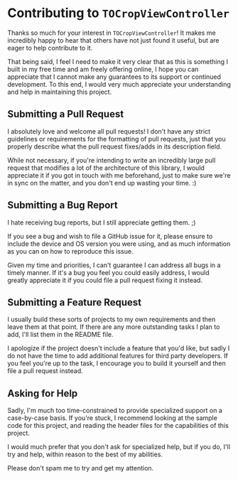 # Contributing to `TOCropViewController`

Thanks so much for your interest in `TOCropViewController`! It makes me incredibly happy to hear that others have not just found it useful, but are eager to help contribute to it.

That being said, I feel I need to make it very clear that as this is something I built in my free time and am freely offering online, I hope you can appreciate that I cannot make any guarantees to its support or continued development. To this end, I would very much appreciate your understanding and help in maintaining this project.

## Submitting a Pull Request
I absolutely love and welcome all pull requests! I don't have any strict guidelines or requirements for the formatting of pull requests, just that you properly describe what the pull request fixes/adds in its description field.

While not necessary, if you're intending to write an incredibly large pull request that modifies a lot of the architecture of this library, I would appreciate it if you got in touch with me beforehand, just to make sure we're in sync on the matter, and you don't end up wasting your time. :)

## Submitting a Bug Report
I hate receiving bug reports, but I still appreciate getting them. ;)

If you see a bug and wish to file a GitHub issue for it, please ensure to include the device and OS version you were using, and as much information as you can on how to reproduce this issue.

Given my time and priorities, I can't guarantee I can address all bugs in a timely manner. If it's a bug you feel you could easily address, I would greatly appreciate it if you could file a pull request fixing it instead.

## Submitting a Feature Request
I usually build these sorts of projects to my own requirements and then leave them at that point. If there are any more outstanding tasks I plan to add, I'll list them in the README file.

I apologize if the project doesn't include a feature that you'd like, but sadly I do not have the time to add additional features for third party developers. If you feel you're up to the task, I encourage you to build it yourself and then file a pull request instead.

## Asking for Help
Sadly, I'm much too time-constrained to provide specialized support on a case-by-case basis. If you're stuck, I recommend looking at the sample code for this project, and reading the header files for the capabilities of this project.

I would much prefer that you don't ask for specialized help, but if you do, I'll try and help, within reason to the best of my abilities.

Please don't spam me to try and get my attention.
